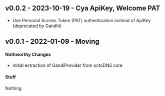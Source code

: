 ## v0.0.2 - 2023-10-19 - Cya ApiKey, Welcome PAT

- Use Personal Access Token (PAT) authentication instead of ApiKey (deprecated by Gandhi)

## v0.0.1 - 2022-01-09 - Moving

#### Nothworthy Changes

* Initial extraction of GandiProvider from octoDNS core

#### Stuff

Nothing
